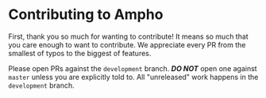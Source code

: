 # Contributing to Ampho

First, thank you so much for wanting to contribute! It means so much that you care enough to want to contribute. We
appreciate every PR from the smallest of typos to the biggest of features.

Please open PRs against the `development` branch. **_DO NOT_** open one against `master` unless you are explicitly told
to. All "unreleased" work happens in the `development` branch.
